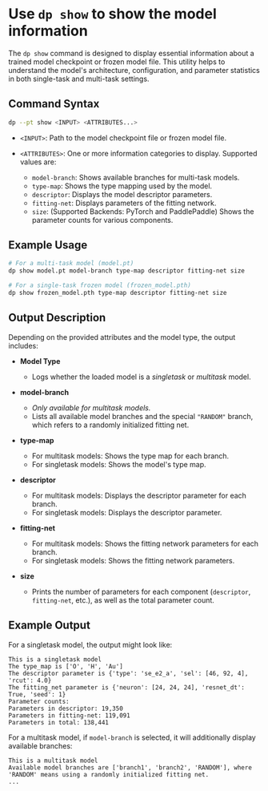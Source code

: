 # Use `dp show` to show the model information

The `dp show` command is designed to display essential information about a trained model checkpoint or frozen model file.
This utility helps to understand the model's architecture, configuration, and parameter statistics in both single-task and multi-task settings.

## Command Syntax

```bash
dp --pt show <INPUT> <ATTRIBUTES...>
```

- `<INPUT>`: Path to the model checkpoint file or frozen model file.
- `<ATTRIBUTES>`: One or more information categories to display. Supported values are:

  - `model-branch`: Shows available branches for multi-task models.
  - `type-map`: Shows the type mapping used by the model.
  - `descriptor`: Displays the model descriptor parameters.
  - `fitting-net`: Displays parameters of the fitting network.
  - `size`: (Supported Backends: PyTorch and PaddlePaddle) Shows the parameter counts for various components.

## Example Usage

```bash
# For a multi-task model (model.pt)
dp show model.pt model-branch type-map descriptor fitting-net size

# For a single-task frozen model (frozen_model.pth)
dp show frozen_model.pth type-map descriptor fitting-net size
```

## Output Description

Depending on the provided attributes and the model type, the output includes:

- **Model Type**

  - Logs whether the loaded model is a _singletask_ or _multitask_ model.

- **model-branch**

  - _Only available for multitask models._
  - Lists all available model branches and the special `"RANDOM"` branch, which refers to a randomly initialized fitting net.

- **type-map**

  - For multitask models: Shows the type map for each branch.
  - For singletask models: Shows the model's type map.

- **descriptor**

  - For multitask models: Displays the descriptor parameter for each branch.
  - For singletask models: Displays the descriptor parameter.

- **fitting-net**

  - For multitask models: Shows the fitting network parameters for each branch.
  - For singletask models: Shows the fitting network parameters.

- **size**

  - Prints the number of parameters for each component (`descriptor`, `fitting-net`, etc.), as well as the total parameter count.

## Example Output

For a singletask model, the output might look like:

```
This is a singletask model
The type_map is ['O', 'H', 'Au']
The descriptor parameter is {'type': 'se_e2_a', 'sel': [46, 92, 4], 'rcut': 4.0}
The fitting_net parameter is {'neuron': [24, 24, 24], 'resnet_dt': True, 'seed': 1}
Parameter counts:
Parameters in descriptor: 19,350
Parameters in fitting-net: 119,091
Parameters in total: 138,441
```

For a multitask model, if `model-branch` is selected, it will additionally display available branches:

```
This is a multitask model
Available model branches are ['branch1', 'branch2', 'RANDOM'], where 'RANDOM' means using a randomly initialized fitting net.
...
```
